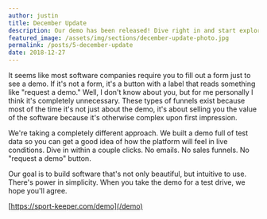 ```yaml
---
author: justin
title: December Update
description: Our demo has been released! Dive right in and start exploring without having to jump through hoops. 
featured_image: /assets/img/sections/december-update-photo.jpg
permalink: /posts/5-december-update
date: 2018-12-27
---
```


It seems like most software companies require you to fill out a form just to see a demo. If it's not a form, it's a button with a label that reads something like "request a demo." Well, I don't know about you, but for me personally I think it's completely unnecessary. These types of funnels exist because most of the time it's not just about the demo, it's about selling you the value of the software because it's otherwise complex upon first impression.

We're taking a completely different approach. We built a demo full of test data so you can get a good idea of how the platform will feel in live conditions. Dive in within a couple clicks. No emails. No sales funnels. No "request a demo" button.

Our goal is to build software that's not only beautiful, but intuitive to use. There's power in simplicity. When you take the demo for a test drive, we hope you'll agree.

[https://sport-keeper.com/demo](/demo)